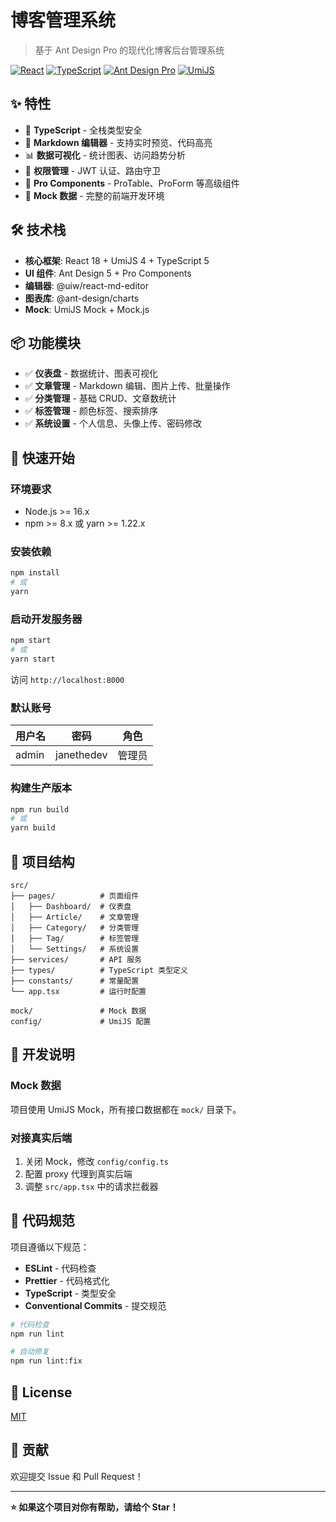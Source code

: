 # 博客管理系统

> 基于 Ant Design Pro 的现代化博客后台管理系统

[![React](https://img.shields.io/badge/React-18.x-blue)](https://reactjs.org/)
[![TypeScript](https://img.shields.io/badge/TypeScript-5.x-blue)](https://www.typescriptlang.org/)
[![Ant Design Pro](https://img.shields.io/badge/Ant%20Design%20Pro-6.x-brightgreen)](https://pro.ant.design/)
[![UmiJS](https://img.shields.io/badge/UmiJS-4.x-orange)](https://umijs.org/)

## ✨ 特性

- 🎯 **TypeScript** - 全栈类型安全
- 📝 **Markdown 编辑器** - 支持实时预览、代码高亮
- 📊 **数据可视化** - 统计图表、访问趋势分析
- 🔐 **权限管理** - JWT 认证、路由守卫
- 🎨 **Pro Components** - ProTable、ProForm 等高级组件
- 🚀 **Mock 数据** - 完整的前端开发环境

## 🛠️ 技术栈

- **核心框架**: React 18 + UmiJS 4 + TypeScript 5
- **UI 组件**: Ant Design 5 + Pro Components
- **编辑器**: @uiw/react-md-editor
- **图表库**: @ant-design/charts
- **Mock**: UmiJS Mock + Mock.js

## 📦 功能模块

- ✅ **仪表盘** - 数据统计、图表可视化
- ✅ **文章管理** - Markdown 编辑、图片上传、批量操作
- ✅ **分类管理** - 基础 CRUD、文章数统计
- ✅ **标签管理** - 颜色标签、搜索排序
- ✅ **系统设置** - 个人信息、头像上传、密码修改

## 🚀 快速开始

### 环境要求

- Node.js >= 16.x
- npm >= 8.x 或 yarn >= 1.22.x

### 安装依赖

```bash
npm install
# 或
yarn
```

### 启动开发服务器

```bash
npm start
# 或
yarn start
```

访问 `http://localhost:8000`

### 默认账号

| 用户名 | 密码 | 角色 |
|--------|------|------|
| admin | janethedev | 管理员 |

### 构建生产版本

```bash
npm run build
# 或
yarn build
```

## 📁 项目结构

```
src/
├── pages/          # 页面组件
│   ├── Dashboard/  # 仪表盘
│   ├── Article/    # 文章管理
│   ├── Category/   # 分类管理
│   ├── Tag/        # 标签管理
│   └── Settings/   # 系统设置
├── services/       # API 服务
├── types/          # TypeScript 类型定义
├── constants/      # 常量配置
└── app.tsx         # 运行时配置

mock/               # Mock 数据
config/             # UmiJS 配置
```

## 🔧 开发说明

### Mock 数据

项目使用 UmiJS Mock，所有接口数据都在 `mock/` 目录下。

### 对接真实后端

1. 关闭 Mock，修改 `config/config.ts`
2. 配置 proxy 代理到真实后端
3. 调整 `src/app.tsx` 中的请求拦截器

## 📝 代码规范

项目遵循以下规范：

- **ESLint** - 代码检查
- **Prettier** - 代码格式化
- **TypeScript** - 类型安全
- **Conventional Commits** - 提交规范

```bash
# 代码检查
npm run lint

# 自动修复
npm run lint:fix
```

## 📄 License

[MIT](LICENSE)

## 🤝 贡献

欢迎提交 Issue 和 Pull Request！

---

**⭐ 如果这个项目对你有帮助，请给个 Star！**
